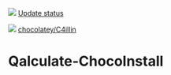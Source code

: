 [![](https://ci.appveyor.com/api/projects/status/github/C4illin/qalculate-chocoinstall?svg=true)](https://ci.appveyor.com/project/C4illin/qalculate-chocoinstall)
[Update status](https://gist.github.com/C4illin/227088b329dc2be21dbf7352d31af92b)

[![](https://secure.gravatar.com/avatar/ae81ea820fd74fe75eef1f3107eb7142?s=128&r=g&d=retro)](#)
[chocolatey/C4illin](https://chocolatey.org/profiles/C4illin)

# Qalculate-ChocoInstall

